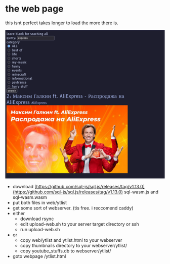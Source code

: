 # the web page

this isnt perfect takes longer to load the more there is.

![noimg](https://github.com/iceyrazor/youtube-playlist-cli/blob/main/web/example-web.png?raw=true)

- download [https://github.com/sql-js/sql.js/releases/tag/v1.13.0](https://github.com/sql-js/sql.js/releases/tag/v1.13.0) sql-wasm.js and sql-wasm.wasm
- put both files in web/ytlist
- get some sort of webserver. (tis free. i reccomend caddy)
- either
    - download rsync
    - edit upload-web.sh to your server target directory or ssh
    - run upload-web.sh
- or
    - copy web/ytlist and ytlist.html to your webserver
    - copy thumbnails directory to your webserver/ytlist/
    - copy youtube_stuffs.db to webserver/ytlist/
- goto webpage /ytlist.html
